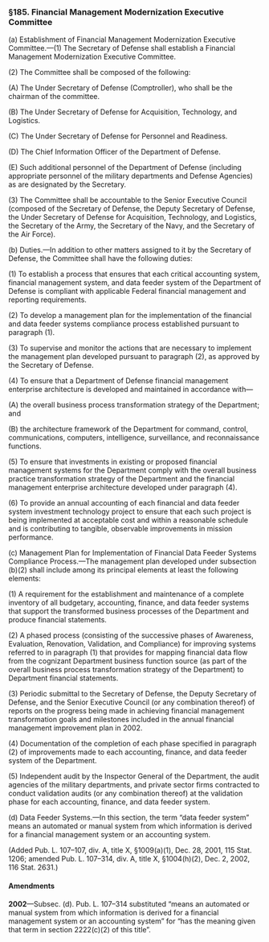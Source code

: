 ### §185. Financial Management Modernization Executive Committee ###

(a) Establishment of Financial Management Modernization Executive Committee.—(1) The Secretary of Defense shall establish a Financial Management Modernization Executive Committee.

(2) The Committee shall be composed of the following:

(A) The Under Secretary of Defense (Comptroller), who shall be the chairman of the committee.

(B) The Under Secretary of Defense for Acquisition, Technology, and Logistics.

(C) The Under Secretary of Defense for Personnel and Readiness.

(D) The Chief Information Officer of the Department of Defense.

(E) Such additional personnel of the Department of Defense (including appropriate personnel of the military departments and Defense Agencies) as are designated by the Secretary.

(3) The Committee shall be accountable to the Senior Executive Council (composed of the Secretary of Defense, the Deputy Secretary of Defense, the Under Secretary of Defense for Acquisition, Technology, and Logistics, the Secretary of the Army, the Secretary of the Navy, and the Secretary of the Air Force).

(b) Duties.—In addition to other matters assigned to it by the Secretary of Defense, the Committee shall have the following duties:

(1) To establish a process that ensures that each critical accounting system, financial management system, and data feeder system of the Department of Defense is compliant with applicable Federal financial management and reporting requirements.

(2) To develop a management plan for the implementation of the financial and data feeder systems compliance process established pursuant to paragraph (1).

(3) To supervise and monitor the actions that are necessary to implement the management plan developed pursuant to paragraph (2), as approved by the Secretary of Defense.

(4) To ensure that a Department of Defense financial management enterprise architecture is developed and maintained in accordance with—

(A) the overall business process transformation strategy of the Department; and

(B) the architecture framework of the Department for command, control, communications, computers, intelligence, surveillance, and reconnaissance functions.

(5) To ensure that investments in existing or proposed financial management systems for the Department comply with the overall business practice transformation strategy of the Department and the financial management enterprise architecture developed under paragraph (4).

(6) To provide an annual accounting of each financial and data feeder system investment technology project to ensure that each such project is being implemented at acceptable cost and within a reasonable schedule and is contributing to tangible, observable improvements in mission performance.

(c) Management Plan for Implementation of Financial Data Feeder Systems Compliance Process.—The management plan developed under subsection (b)(2) shall include among its principal elements at least the following elements:

(1) A requirement for the establishment and maintenance of a complete inventory of all budgetary, accounting, finance, and data feeder systems that support the transformed business processes of the Department and produce financial statements.

(2) A phased process (consisting of the successive phases of Awareness, Evaluation, Renovation, Validation, and Compliance) for improving systems referred to in paragraph (1) that provides for mapping financial data flow from the cognizant Department business function source (as part of the overall business process transformation strategy of the Department) to Department financial statements.

(3) Periodic submittal to the Secretary of Defense, the Deputy Secretary of Defense, and the Senior Executive Council (or any combination thereof) of reports on the progress being made in achieving financial management transformation goals and milestones included in the annual financial management improvement plan in 2002.

(4) Documentation of the completion of each phase specified in paragraph (2) of improvements made to each accounting, finance, and data feeder system of the Department.

(5) Independent audit by the Inspector General of the Department, the audit agencies of the military departments, and private sector firms contracted to conduct validation audits (or any combination thereof) at the validation phase for each accounting, finance, and data feeder system.

(d) Data Feeder Systems.—In this section, the term “data feeder system” means an automated or manual system from which information is derived for a financial management system or an accounting system.

(Added Pub. L. 107–107, div. A, title X, §1009(a)(1), Dec. 28, 2001, 115 Stat. 1206; amended Pub. L. 107–314, div. A, title X, §1004(h)(2), Dec. 2, 2002, 116 Stat. 2631.)

#### Amendments ####

**2002**—Subsec. (d). Pub. L. 107–314 substituted “means an automated or manual system from which information is derived for a financial management system or an accounting system” for “has the meaning given that term in section 2222(c)(2) of this title”.